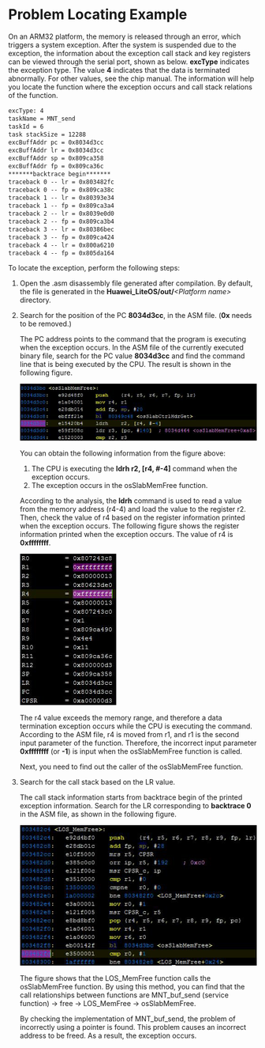 # Problem Locating Example<a name="EN-US_TOPIC_0311018402"></a>

On an ARM32 platform, the memory is released through an error, which triggers a system exception. After the system is suspended due to the exception, the information about the exception call stack and key registers can be viewed through the serial port, shown as below.  **excType**  indicates the exception type. The value  **4**  indicates that the data is terminated abnormally. For other values, see the chip manual. The information will help you locate the function where the exception occurs and call stack relations of the function.

```
excType: 4
taskName = MNT_send
taskId = 6
task stackSize = 12288
excBuffAddr pc = 0x8034d3cc
excBuffAddr lr = 0x8034d3cc
excBuffAddr sp = 0x809ca358
excBuffAddr fp = 0x809ca36c
*******backtrace begin*******
traceback 0 -- lr = 0x803482fc
traceback 0 -- fp = 0x809ca38c
traceback 1 -- lr = 0x80393e34
traceback 1 -- fp = 0x809ca3a4
traceback 2 -- lr = 0x8039e0d0
traceback 2 -- fp = 0x809ca3b4
traceback 3 -- lr = 0x80386bec
traceback 3 -- fp = 0x809ca424
traceback 4 -- lr = 0x800a6210
traceback 4 -- fp = 0x805da164
```

To locate the exception, perform the following steps:

1.  Open the .asm disassembly file generated after compilation. By default, the file is generated in the  **Huawei\_LiteOS/out/**_<Platform name\>_  directory.
2.  Search for the position of the PC  **8034d3cc**, in the ASM file. \(**0x**  needs to be removed.\)

    The PC address points to the command that the program is executing when the exception occurs. In the ASM file of the currently executed binary file, search for the PC value  **8034d3cc**  and find the command line that is being executed by the CPU. The result is shown in the following figure.

    ![](figures/search-PC-in-ASM-file.jpg)

    You can obtain the following information from the figure above:

    1.  The CPU is executing the  **ldrh r2, \[r4, \#-4\]**  command when the exception occurs.
    2.  The exception occurs in the osSlabMemFree function.

    According to the analysis, the  **ldrh**  command is used to read a value from the memory address \(r4-4\) and load the value to the register r2. Then, check the value of r4 based on the register information printed when the exception occurs. The following figure shows the register information printed when the exception occurs. The value of r4 is  **0xffffffff**.

    ![](figures/register-information-when-exception.jpg)

    The r4 value exceeds the memory range, and therefore a data termination exception occurs while the CPU is executing the command. According to the ASM file, r4 is moved from r1, and r1 is the second input parameter of the function. Therefore, the incorrect input parameter  **0xffffffff**  \(or  **-1**\) is input when the osSlabMemFree function is called.

    Next, you need to find out the caller of the osSlabMemFree function.

3.  Search for the call stack based on the LR value.

    The call stack information starts from backtrace begin of the printed exception information. Search for the LR corresponding to  **backtrace 0**  in the ASM file, as shown in the following figure.

    ![](figures/search-LR-in-ASM-file.jpg)

    The figure shows that the LOS\_MemFree function calls the osSlabMemFree function. By using this method, you can find that the call relationships between functions are MNT\_buf\_send \(service function\) -\> free -\> LOS\_MemFree -\> osSlabMemFree.

    By checking the implementation of MNT\_buf\_send, the problem of incorrectly using a pointer is found. This problem causes an incorrect address to be freed. As a result, the exception occurs.



